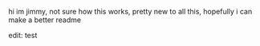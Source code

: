hi im jimmy, not sure how this works, pretty new to all this, hopefully i can make a better readme

edit: test
<!---
jiims/jiims is a ✨ special ✨ repository because its `README.md` (this file) appears on your GitHub profile.
You can click the Preview link to take a look at your changes.
--->
